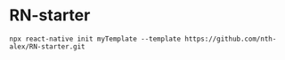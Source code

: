 # RN-starter
```npx react-native init myTemplate --template https://github.com/nth-alex/RN-starter.git```
